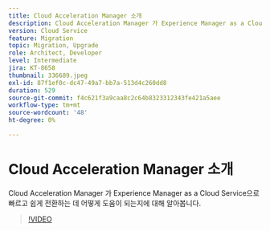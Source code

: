 ```yaml
---
title: Cloud Acceleration Manager 소개
description: Cloud Acceleration Manager 가 Experience Manager as a Cloud Service으로 빠르고 쉽게 전환하는 데 어떻게 도움이 되는지에 대해 알아봅니다.
version: Cloud Service
feature: Migration
topic: Migration, Upgrade
role: Architect, Developer
level: Intermediate
jira: KT-8658
thumbnail: 336689.jpeg
exl-id: 87f1ef0c-dc47-49a7-bb7a-513d4c260dd8
duration: 529
source-git-commit: f4c621f3a9caa8c2c64b8323312343fe421a5aee
workflow-type: tm+mt
source-wordcount: '48'
ht-degree: 0%

---
```


# Cloud Acceleration Manager 소개

Cloud Acceleration Manager 가 Experience Manager as a Cloud Service으로 빠르고 쉽게 전환하는 데 어떻게 도움이 되는지에 대해 알아봅니다.

>[!VIDEO](https://video.tv.adobe.com/v/336689?quality=12&learn=on)

